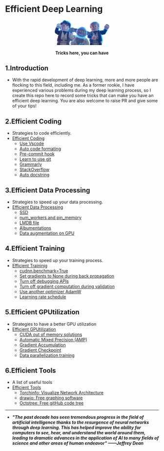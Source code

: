 # Efficient Deep Learning
<div align=center>
  <img src='images/cover.png' width=180 >
</div>
<div align=center>
  <p ><strong>Tricks here, you can have</strong></p>
</div>

## 1.Introduction
- With the rapid development of deep learning, more and more people are flocking to this field, including me. As a former rookie, I have experienced various problems during my deep learning process, so I create this repo here to record some tricks that can make you have an efficient deep learning. You are also welcome to raise PR and give some of your tips!

## 2.Efficient Coding
- Strategies to code efficiently.
- [Efficient Coding](Efficient_Coding.md)
  * [Use Vscode](Efficient_Coding.md#1-you-shouldnt-miss-vscode)
  * [Auto code formating](Efficient_Coding.md#2-automatically-format-your-code)
  * [Pre-commit hook](Efficient_Coding.md#3-use-a-pre-commit-hook-to-check-your-code)
  * [Learn to use git](Efficient_Coding.md#4-learn-to-use-git)
  * [Grammarly](Efficient_Coding.md#5-use-grammarly-to-check-your-writing)
  * [StackOverflow](Efficient_Coding.md#6-search-on-stackoverflow-first)
  * [Auto docstring](Efficient_Coding.md#7-automatically-format-your-docstring)
## 3.Efficient Data Processing
- Strategies to speed up your data processing.
- [Efficient Data Processing](Efficient_DataProcessing.md)
  * [SSD](Efficient_DataProcessing.md#11-use-ssd-instead)
  * [num_workers and pin_memory](Efficient_DataProcessing.md#12-multiple-workers-and-pinmemory-in-dataloader)
  * [LMDB file](Efficient_DataProcessing.md#21-efficient-data-storage-methods)
  * [Albumentations](Efficient_DataProcessing.md#22-efficient-data-augmentation-library)
  * [Data augmentation on GPU](Efficient_DataProcessing.md#23-data-augmentation-on-gpu)
## 4.Efficient Training
- Strategies to speed up your training process.
- [Efficient Traininig](Efficient_Training.md)
  * [cudnn.benchmark=True](Efficient_Training.md#11-set-cudnnbenchmarktrue)
  * [Set gradients to None during back propagation](Efficient_Training.md#12-set-gradients-to-none-during-back-propagation)
  * [Turn off debugging APIs](Efficient_Training.md#13-turn-off-debugging)
  * [Turn off gradient computation during validation](Efficient_Training.md#14-turn-off-gradient-computation-during-validation)
  * [Use another optimizer AdamW](Efficient_Training.md#21-use-another-optimizer-adamw)
  * [Learning rate schedule](Efficient_Training.md#22-learning-rate-schedule)
## 5.Efficient GPUtilization
- Strategies to have a better GPU utilization
- [Efficient GPUtilization](Efficient_GPUtilization.md)
  * [CUDA out of memory solutions](Efficient_GPUtilization.md#1-cuda-out-of-memory-solutions)
  * [Automatic Mixed Precision (AMP)](Efficient_GPUtilization.md#21-automatic-mixed-precisionamp)
  * [Gradient Accumulation](Efficient_GPUtilization.md#22-gradient-accumulation)
  * [Gradient Checkpoint](Efficient_GPUtilization.md#23-gradient-checkpoint)
  * [Data parallelization training](Efficient_GPUtilization.md#31-distributed-model-training)
## 6.Efficient Tools
- A list of useful tools
- [Efficient Tools](Efficient_Tools.md)
  * [Torchinfo: Visualize Network Architecture](Efficient_Tools.md#1-torchinfo-visualize-network-architecture)
  * [drawio: Free graphing software](Efficient_Tools.md#2-drawio-free-graphing-software)
  * [Octotree: Free gitHub code tree](Efficient_Tools.md#3-octotree-free-github-code-tree)

----
- ***"The past decade has seen tremendous progress in the field of artificial intelligence thanks to the resurgence of neural networks through deep learning. This has helped improve the ability for computers to see, hear, and understand the world around them, leading to dramatic advances in the application of AI to many fields of science and other areas of human endeavor" ——Jeffrey Dean***